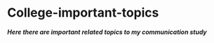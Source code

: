 # College-important-topics

***Here there are important related topics to my communication study***

